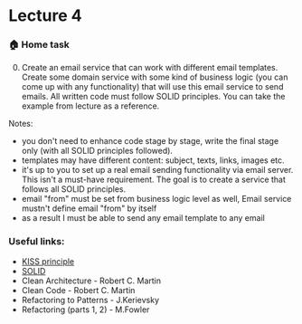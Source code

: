 # Lecture 4

### :house: Home task

0. Create an email service that can work with different email templates. Create some domain service with some kind of business logic (you can come up with any functionality) that will use this email service to send emails. All written code must follow SOLID principles. You can take the example from lecture as a reference.

Notes:

- you don't need to enhance code stage by stage, write the final stage only (with all SOLID principles followed).
- templates may have different content: subject, texts, links, images etc.
- it's up to you to set up a real email sending functionality via email server. This isn't a must-have requirement. The goal is to create a service that follows all SOLID principles.
- email "from" must be set from business logic level as well, Email service mustn't define email "from" by itself
- as a result I must be able to send any email template to any email

### Useful links:

- [KISS principle](https://www.freecodecamp.org/news/keep-it-simple-stupid-how-to-use-the-kiss-principle-in-design/)
- [SOLID](https://www.baeldung.com/solid-principles)
- Clean Architecture - Robert C. Martin
- Clean Code - Robert C. Martin
- Refactoring to Patterns - J.Kerievsky
- Refactoring (parts 1, 2) - M.Fowler


